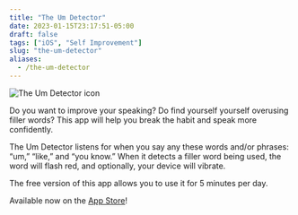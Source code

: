 ```yaml
---
title: "The Um Detector"
date: 2023-01-15T23:17:51-05:00
draft: false
tags: ["iOS", "Self Improvement"]
slug: "the-um-detector"
aliases:
  - /the-um-detector
---
```


![The Um Detector icon](/images/the-um-detector-icon.png)

Do you want to improve your speaking? Do find yourself yourself overusing filler words? This app will help you break the habit and speak more confidently.

The Um Detector listens for when you say any these words and/or phrases: “um,” “like,” and “you know.” When it detects a filler word being used, the word will flash red, and optionally, your device will vibrate.

The free version of this app allows you to use it for 5 minutes per day.

Available now on the [App Store](https://apps.apple.com/us/app/the-um-detector/id1566958588)!
